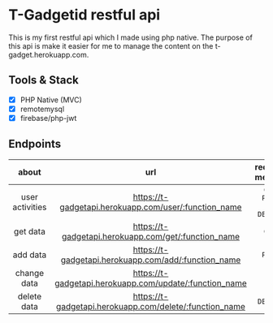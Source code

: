 # T-Gadgetid restful api
This is my first restful api which I made using php native. The purpose of this api is make it easier for me to manage the content on the t-gadget.herokuapp.com.

## Tools & Stack
- [x] PHP Native (MVC)
- [x] remotemysql
- [x] firebase/php-jwt

## Endpoints
| about | url   | request method | auth | action |
| :--:  | :--:  |  :--:  |  :--:  |  :--:  |
| user activities | https://t-gadgetapi.herokuapp.com/user/:function_name  | `GET` `POST` `PUT` `DELETE` | api-key,token |<a href="/sub-readme/user-activities/README.md">detail</a>
| get data | https://t-gadgetapi.herokuapp.com/get/:function_name  | `GET` | api-key | <a href="/sub-readme/get-data/README.md">detail</a>
| add data | https://t-gadgetapi.herokuapp.com/add/:function_name  | `POST` | api-key,token | <a href="/sub-readme/add-data/README.md">detail</a>
| change data | https://t-gadgetapi.herokuapp.com/update/:function_name  | `PUT` | api-key,token | <a href="sub-readme/update-data/README.md">detail</a>
| delete data | https://t-gadgetapi.herokuapp.com/delete/:function_name  | `DELETE` | api-key,token | <a href="/sub-readme/delete-data/README.md">detail</a>